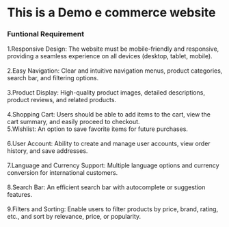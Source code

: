 <h1>This is a Demo e commerce website</h1>

<h3>Funtional Requirement</h3>

<p>1.Responsive Design: The website must be mobile-friendly and responsive, providing a seamless experience on all devices (desktop, tablet, mobile).<br><br>
2.Easy Navigation: Clear and intuitive navigation menus, product categories, search bar, and filtering options.<br><br>
3.Product Display: High-quality product images, detailed descriptions, product reviews, and related products.<br><br>
4.Shopping Cart: Users should be able to add items to the cart, view the cart summary, and easily proceed to checkout.<br>
5.Wishlist: An option to save favorite items for future purchases.<br><br>
6.User Account: Ability to create and manage user accounts, view order history, and save addresses.<br><br>
7.Language and Currency Support: Multiple language options and currency conversion for international customers.<br><br>
8.Search Bar: An efficient search bar with autocomplete or suggestion features.<br><br>
9.Filters and Sorting: Enable users to filter products by price, brand, rating, etc., and sort by relevance, price, or popularity.</p>

